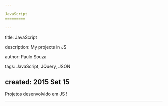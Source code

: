 ```yaml
---

JavaScript
=========

---
```

title: JavaScript

description: My projects in JS

author: Paulo Souza

tags: JavaScript, JQuery, JSON

created:  2015 Set 15
---

Projetos desenvolvido em JS !

---